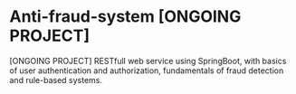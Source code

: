 # Anti-fraud-system [ONGOING PROJECT]
[ONGOING PROJECT] RESTfull web service using SpringBoot, with basics of user authentication and authorization, fundamentals of fraud detection and rule-based systems.
